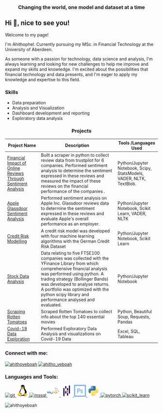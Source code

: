 <h3 align="center">Changing the world, one model and dataset at a time </h3>

<h2 align="left">Hi 👋, nice to see you! </h2>

Welcome to my page!

I'm Ahithophel. Currently pursuing my MSc. in Financial Technology at the University of Aberdeen. 

As someone with a passion for technology, data science and analysis, I'm always learning and looking for new challenges to help me improve and expand my skills and knowledge. I'm excited about the possibilities that financial technology and data presents, and I'm eager to apply my knowledge and expertise to this field.
<h3 align="left">Skills</h3>

* Data preparation
* Analysis and Visualization
* Dashboard development and reporting
* Exploratory data analysis

<h3 align="center">Projects</h3>

Project Name | Description      | Tools /Languages Used
-------------| -----------------|----------------------
[Financial Impact of Online Reviews Through Sentiment Analysis](https://github.com/ahithoyeboah/Digital-Sentiments-Tangible-Outcomes) | Built a scraper in python to collect review data from trustpilot for 6 companies. Performed sentiment analysis to determine the sentiment expressed in these reviews and measured the impact of these reviews on the financial performance of the companies .| Python/Jupyter Notebook, Scipy, StatsModels, VADER, NLTK, TextBlob.
[Apple Glassdoor Sentiment Analysis](https://github.com/ahithoyeboah/Sentiment-Analysis-on-Apple-Glassdoor-Reviews) | Performed sentiment analysis on Apple Inc. Glassdoor reviews data to determine the sentiment expressed in these reviews and evaluate Apple's overall performance as an employer.| Python/Jupyter Notebook, Scikit Learn, VADER, NLTK
[Credit Risk Modelling](https://github.com/ahithoyeboah/Credit-Risk-Modelling) | A credit risk model was developed with four machine learning algorithms with the German Credit Risk Dataset | Python/Jupyter Notebook, Scikit Learn
[Stock Data Analysis](https://github.com/ahithoyeboah/Stock-Data-Analysis-Portfolio/ "Stock Data Analysis") | Data relating to five FTSE100 companies was collected with the YFinance Library from which comprehensive financial analysis was performed using python. A trading strategy (Bollinger Bands) was developed to analyse returns. A portfolio was optimized with the python scipy library and performance analysed and evaluated. | Python/Jupyter Notebook
[Scraping Rotten Tomatoes](https://github.com/ahithoyeboah/Scraping-Rotten-Tomatoes-140-Essential-Movies/ "Scraping Rotten Tomatoes") | Scraped Rotten Tomatoes to collect info about the top 140 essential movies | Python, Beautiful Soup, Requests, Pandas
[Covid-19 Data Exploration](https://github.com/ahithoyeboah/SQL_Covid-Exploration/ "Covid-19 Data Exploration") | Performed Exploratory Data Analysis and visualizations on Covid-19 Data | Excel, SQL, Tableau



<h3 align="left">Connect with me:</h3>
<p align="left">
<a href="https://linkedin.com/in/ahithoyeboah" target="blank"><img align="center" src="https://raw.githubusercontent.com/rahuldkjain/github-profile-readme-generator/master/src/images/icons/Social/linked-in-alt.svg" alt="ahithoyeboah" height="30" width="40" /></a>
<a href="https://kaggle.com/ahitho_yeboah" target="blank"><img align="center" src="https://raw.githubusercontent.com/rahuldkjain/github-profile-readme-generator/master/src/images/icons/Social/kaggle.svg" alt="ahitho_yeboah" height="30" width="40" /></a>
</p>

<h3 align="left">Languages and Tools:</h3>
<p align="left"> <a href="https://git-scm.com/" target="_blank" rel="noreferrer"> <img src="https://www.vectorlogo.zone/logos/git-scm/git-scm-icon.svg" alt="git" width="40" height="40"/> </a> <a href="https://www.linux.org/" target="_blank" rel="noreferrer"> <img src="https://raw.githubusercontent.com/devicons/devicon/master/icons/linux/linux-original.svg" alt="linux" width="40" height="40"/> </a> <a href="https://www.microsoft.com/en-us/sql-server" target="_blank" rel="noreferrer"> <img src="https://www.svgrepo.com/show/303229/microsoft-sql-server-logo.svg" alt="mssql" width="40" height="40"/> </a> <a href="https://www.mysql.com/" target="_blank" rel="noreferrer"> <img src="https://raw.githubusercontent.com/devicons/devicon/master/icons/mysql/mysql-original-wordmark.svg" alt="mysql" width="40" height="40"/> </a> <a href="https://pandas.pydata.org/" target="_blank" rel="noreferrer"> <img src="https://raw.githubusercontent.com/devicons/devicon/2ae2a900d2f041da66e950e4d48052658d850630/icons/pandas/pandas-original.svg" alt="pandas" width="40" height="40"/> </a> <a href="https://www.photoshop.com/en" target="_blank" rel="noreferrer"> <img src="https://raw.githubusercontent.com/devicons/devicon/master/icons/photoshop/photoshop-line.svg" alt="photoshop" width="40" height="40"/> </a> <a href="https://www.python.org" target="_blank" rel="noreferrer"> <img src="https://raw.githubusercontent.com/devicons/devicon/master/icons/python/python-original.svg" alt="python" width="40" height="40"/> </a> <a href="https://pytorch.org/" target="_blank" rel="noreferrer"> <img src="https://www.vectorlogo.zone/logos/pytorch/pytorch-icon.svg" alt="pytorch" width="40" height="40"/> </a> <a href="https://scikit-learn.org/" target="_blank" rel="noreferrer"> <img src="https://upload.wikimedia.org/wikipedia/commons/0/05/Scikit_learn_logo_small.svg" alt="scikit_learn" width="40" height="40"/> </a> </p>

<p><img align="center" src="https://github-readme-stats.vercel.app/api/top-langs?username=ahithoyeboah&show_icons=true&locale=en&layout=compact" alt="ahithoyeboah" /></p>
